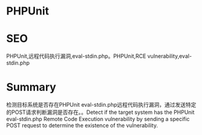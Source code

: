 # PHPUnit
# SEO
PHPUnit,远程代码执行漏洞,eval-stdin.php。PHPUnit,RCE vulnerability,eval-stdin.php
# Summary
检测目标系统是否存在PHPUnit eval-stdin.php远程代码执行漏洞，通过发送特定的POST请求判断漏洞是否存在。。Detect if the target system has the PHPUnit eval-stdin.php Remote Code Execution vulnerability by sending a specific POST request to determine the existence of the vulnerability.
